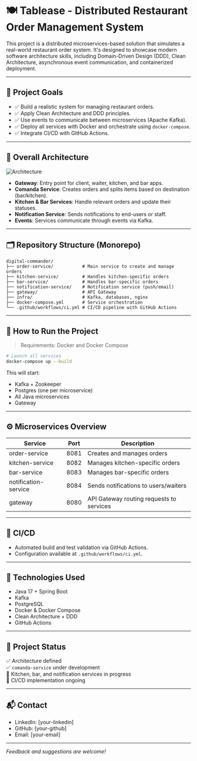 # 🍽️ Tablease - Distributed Restaurant Order Management System

This project is a distributed microservices-based solution that simulates a real-world restaurant order system. It's designed to showcase modern software architecture skills, including Domain-Driven Design (DDD), Clean Architecture, asynchronous event communication, and containerized deployment.

---

## 🎯 Project Goals

- ✅ Build a realistic system for managing restaurant orders.
- ✅ Apply Clean Architecture and DDD principles.
- ✅ Use events to communicate between microservices (Apache Kafka).
- ✅ Deploy all services with Docker and orchestrate using `docker-compose`.
- ✅ Integrate CI/CD with GitHub Actions.

---

## 🧱 Overall Architecture

![Architecture](docs/architecture-diagram.png) <!-- Upload your own diagram later -->

- **Gateway**: Entry point for client, waiter, kitchen, and bar apps.
- **Comanda Service**: Creates orders and splits items based on destination (bar/kitchen).
- **Kitchen & Bar Services**: Handle relevant orders and update their statuses.
- **Notification Service**: Sends notifications to end-users or staff.
- **Events**: Services communicate through events via Kafka.

---

## 🗂️ Repository Structure (Monorepo)

```
digital-commander/
├── order-service/           # Main service to create and manage orders
├── kitchen-service/         # Handles kitchen-specific orders
├── bar-service/             # Handles bar-specific orders
├── notification-service/    # Notification service (push/email)
├── gateway/                 # API Gateway
├── infra/                   # Kafka, databases, nginx
├── docker-compose.yml       # Service orchestration
└── .github/workflows/ci.yml # CI/CD pipeline with GitHub Actions
```

---

## 🚀 How to Run the Project

> Requirements: Docker and Docker Compose

```bash
# Launch all services
docker-compose up --build
```

This will start:

- Kafka + Zookeeper
- Postgres (one per microservice)
- All Java microservices
- Gateway

---

## ⚙️ Microservices Overview

| Service               | Port | Description                                  |
|-----------------------|------|----------------------------------------------|
| order-service         | 8081 | Creates and manages orders                   |
| kitchen-service       | 8082 | Manages kitchen-specific orders              |
| bar-service           | 8083 | Manages bar-specific orders                  |
| notification-service  | 8084 | Sends notifications to users/waiters         |
| gateway               | 8080 | API Gateway routing requests to services     |

---

## 🧪 CI/CD

- Automated build and test validation via GitHub Actions.
- Configuration available at `.github/workflows/ci.yml`.

---

## 🧠 Technologies Used

- Java 17 + Spring Boot
- Kafka
- PostgreSQL
- Docker & Docker Compose
- Clean Architecture + DDD
- GitHub Actions

---

## 📌 Project Status

✅ Architecture defined  
✅ `comanda-service` under development  
🚧 Kitchen, bar, and notification services in progress  
🚀 CI/CD implementation ongoing

---

## 📬 Contact

- LinkedIn: [your-linkedin]
- GitHub: [your-github]
- Email: [your-email]

---

_Feedback and suggestions are welcome!_
